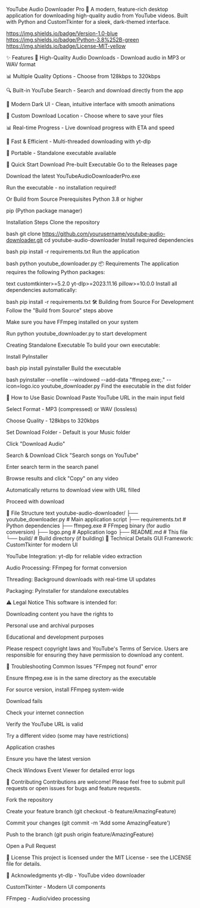 YouTube Audio Downloader Pro 🎵
A modern, feature-rich desktop application for downloading high-quality audio from YouTube videos. Built with Python and CustomTkinter for a sleek, dark-themed interface.

https://img.shields.io/badge/Version-1.0-blue https://img.shields.io/badge/Python-3.8%252B-green https://img.shields.io/badge/License-MIT-yellow

✨ Features
🎵 High-Quality Audio Downloads - Download audio in MP3 or WAV format

📊 Multiple Quality Options - Choose from 128kbps to 320kbps

🔍 Built-in YouTube Search - Search and download directly from the app

🎨 Modern Dark UI - Clean, intuitive interface with smooth animations

📁 Custom Download Location - Choose where to save your files

📊 Real-time Progress - Live download progress with ETA and speed

🚀 Fast & Efficient - Multi-threaded downloading with yt-dlp

💾 Portable - Standalone executable available

🚀 Quick Start
Download Pre-built Executable
Go to the Releases page

Download the latest YouTubeAudioDownloaderPro.exe

Run the executable - no installation required!

Or Build from Source
Prerequisites
Python 3.8 or higher

pip (Python package manager)

Installation Steps
Clone the repository

bash
git clone https://github.com/yourusername/youtube-audio-downloader.git
cd youtube-audio-downloader
Install required dependencies

bash
pip install -r requirements.txt
Run the application

bash
python youtube_downloader.py
📦 Requirements
The application requires the following Python packages:

text
customtkinter>=5.2.0
yt-dlp>=2023.11.16
pillow>=10.0.0
Install all dependencies automatically:

bash
pip install -r requirements.txt
🛠️ Building from Source
For Development
Follow the "Build from Source" steps above

Make sure you have FFmpeg installed on your system

Run python youtube_downloader.py to start development

Creating Standalone Executable
To build your own executable:

Install PyInstaller

bash
pip install pyinstaller
Build the executable

bash
pyinstaller --onefile --windowed --add-data "ffmpeg.exe;." --icon=logo.ico youtube_downloader.py
Find the executable in the dist folder

🎯 How to Use
Basic Download
Paste YouTube URL in the main input field

Select Format - MP3 (compressed) or WAV (lossless)

Choose Quality - 128kbps to 320kbps

Set Download Folder - Default is your Music folder

Click "Download Audio"

Search & Download
Click "Search songs on YouTube"

Enter search term in the search panel

Browse results and click "Copy" on any video

Automatically returns to download view with URL filled

Proceed with download

📁 File Structure
text
youtube-audio-downloader/
├── youtube_downloader.py    # Main application script
├── requirements.txt         # Python dependencies
├── ffmpeg.exe              # FFmpeg binary (for audio conversion)
├── logo.png                # Application logo
├── README.md               # This file
└── build/                  # Build directory (if building)
🔧 Technical Details
GUI Framework: CustomTkinter for modern UI

YouTube Integration: yt-dlp for reliable video extraction

Audio Processing: FFmpeg for format conversion

Threading: Background downloads with real-time UI updates

Packaging: PyInstaller for standalone executables

⚠️ Legal Notice
This software is intended for:

Downloading content you have the rights to

Personal use and archival purposes

Educational and development purposes

Please respect copyright laws and YouTube's Terms of Service. Users are responsible for ensuring they have permission to download any content.

🐛 Troubleshooting
Common Issues
"FFmpeg not found" error

Ensure ffmpeg.exe is in the same directory as the executable

For source version, install FFmpeg system-wide

Download fails

Check your internet connection

Verify the YouTube URL is valid

Try a different video (some may have restrictions)

Application crashes

Ensure you have the latest version

Check Windows Event Viewer for detailed error logs

🤝 Contributing
Contributions are welcome! Please feel free to submit pull requests or open issues for bugs and feature requests.

Fork the repository

Create your feature branch (git checkout -b feature/AmazingFeature)

Commit your changes (git commit -m 'Add some AmazingFeature')

Push to the branch (git push origin feature/AmazingFeature)

Open a Pull Request

📄 License
This project is licensed under the MIT License - see the LICENSE file for details.

🙏 Acknowledgments
yt-dlp - YouTube video downloader

CustomTkinter - Modern UI components

FFmpeg - Audio/video processing
